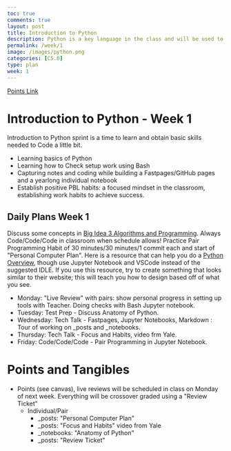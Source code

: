 ```yaml
---
toc: true
comments: true
layout: post
title: Introduction to Python
description: Python is a key language in the class and will be used to build the backend of our Web Applications throughout the year.
permalink: /week/1
image: /images/python.png
categories: [C5.0]
type: plan
week: 1
---
```


[Points Link](https://github.com/nighthawkcoders/APCSP/issues/21)

# Introduction to Python - Week 1
Introduction to Python sprint is a time to learn and obtain basic skills needed to Code a little bit.  
- Learning basics of Python
- Learning how to Check setup work using Bash
- Capturing notes and coding while building a Fastpages/GitHub pages and a yearlong individual notebook
- Establish positive PBL habits: a focused mindset in the classroom, establishing work habits to achieve success.

## Daily Plans Week 1
Discuss some concepts in [Big Idea 3 Algorithms and Programming](https://apclassroom.collegeboard.org/103/home?unit=3).  Always Code/Code/Code in classroom when schedule allows!  Practice Pair Programming Habit of 30 minutes/30 minutes/1 commit each and start of "Personal Computer Plan".  Here is a resource that can help you do a [Python Overview](https://www.afterhoursprogramming.com/tutorial/python/python-overview/), though use Jupyter Notebook and VSCode instead of the suggested IDLE.  If you use this resource, try to create something that looks similar to their website; this will teach you how to design based off of what you see.
- Monday: "Live Review" with pairs: show personal progress in setting up tools with Teacher.  Doing checks with Bash Jupyter notebook.
- Tuesday: Test Prep - Discuss Anatomy of Python.  
- Wednesday: Tech Talk - Fastpages, Jupyter Notebooks, Markdown	: Tour of working on _posts and _notebooks.
- Thursday: Tech Talk - Focus and Habits, video frm Yale.
- Friday: Code/Code/Code - Pair Programming in Jupyter Notebook.  

# Points and Tangibles
- Points (see canvas), live reviews will be scheduled in class on Monday of next week.  Everything will be crossover graded using a "Review Ticket"
    - Individual/Pair
        - _posts: "Personal Computer Plan"
        - _posts: "Focus and Habits" video from Yale
        - _notebooks: "Anatomy of Python"
        - _posts: "Review Ticket"